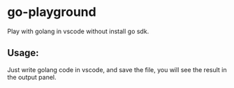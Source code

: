 # go-playground

Play with golang in vscode without install go sdk.

## Usage:

Just write golang code in vscode, and save the file, you will see the result in the output panel.